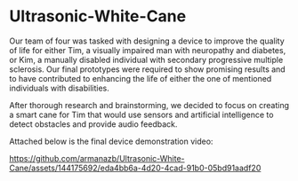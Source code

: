 # Ultrasonic-White-Cane

Our team of four was tasked with designing a device to improve the quality of life for either Tim, a visually impaired man with neuropathy and diabetes, or Kim, a manually disabled individual with secondary progressive multiple sclerosis. Our final prototypes were required to show promising results and to have contributed to enhancing the life of either the one of mentioned individuals with disabilities.

After thorough research and brainstorming, we decided to focus on creating a smart cane for Tim that would use sensors and artificial intelligence to detect obstacles and provide audio feedback.

Attached below is the final device demonstration video:

https://github.com/armanazb/Ultrasonic-White-Cane/assets/144175692/eda4bb6a-4d20-4cad-91b0-05bd91aadf20

